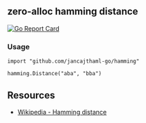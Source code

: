 ## zero-alloc hamming distance

[![Go Report Card](https://goreportcard.com/badge/jancajthaml-go/hamming)](https://goreportcard.com/report/jancajthaml-go/hamming)

### Usage ###

```
import "github.com/jancajthaml-go/hamming"

hamming.Distance("aba", "bba")
```

## Resources

* [Wikipedia - Hamming distance](https://en.wikipedia.org/wiki/Hamming_distance)
